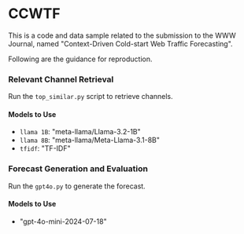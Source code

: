 # CCWTF
This is a code and data sample related to the submission to the WWW Journal, named "Context-Driven Cold-start Web Traffic Forecasting".

Following are the guidance for reproduction.

### Relevant Channel Retrieval
Run the `top_similar.py` script to retrieve channels. 

#### Models to Use
- `llama 1B`: "meta-llama/Llama-3.2-1B"
- `llama 8B`: "meta-llama/Meta-Llama-3.1-8B"
- `tfidf`: "TF-IDF"  
 
### Forecast Generation and Evaluation
Run the `gpt4o.py` to generate the forecast. 

#### Models to Use
  - "gpt-4o-mini-2024-07-18"
